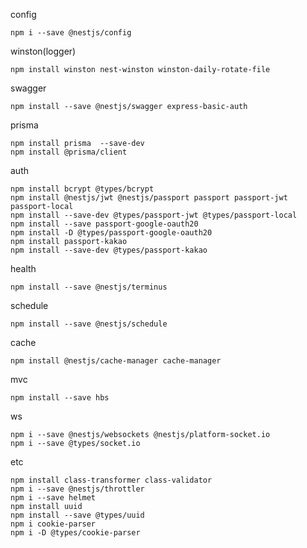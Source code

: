 config
```
npm i --save @nestjs/config
```

winston(logger)
```
npm install winston nest-winston winston-daily-rotate-file
```

swagger
```
npm install --save @nestjs/swagger express-basic-auth
```

prisma
```
npm install prisma  --save-dev
npm install @prisma/client
```

auth
```
npm install bcrypt @types/bcrypt
npm install @nestjs/jwt @nestjs/passport passport passport-jwt passport-local
npm install --save-dev @types/passport-jwt @types/passport-local
npm install --save passport-google-oauth20
npm install -D @types/passport-google-oauth20
npm install passport-kakao
npm install --save-dev @types/passport-kakao
```

health
```
npm install --save @nestjs/terminus
```

schedule
```
npm install --save @nestjs/schedule
```

cache
```
npm install @nestjs/cache-manager cache-manager
```

mvc
```
npm install --save hbs
```

ws
```
npm i --save @nestjs/websockets @nestjs/platform-socket.io
npm i --save @types/socket.io
```

etc
```
npm install class-transformer class-validator
npm i --save @nestjs/throttler
npm i --save helmet
npm install uuid
npm install --save @types/uuid
npm i cookie-parser
npm i -D @types/cookie-parser
```

